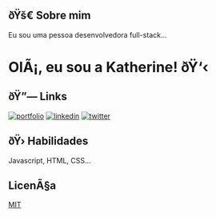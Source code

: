 
## ðŸš€ Sobre mim
Eu sou uma pessoa desenvolvedora full-stack...


# OlÃ¡, eu sou a Katherine! ðŸ‘‹


## ðŸ”— Links
[![portfolio](https://img.shields.io/badge/my_portfolio-000?style=for-the-badge&logo=ko-fi&logoColor=white)](https://katherinempeterson.com/)
[![linkedin](https://img.shields.io/badge/linkedin-0A66C2?style=for-the-badge&logo=linkedin&logoColor=white)](https://www.linkedin.com/)
[![twitter](https://img.shields.io/badge/twitter-1DA1F2?style=for-the-badge&logo=twitter&logoColor=white)](https://twitter.com/)


## ðŸ›  Habilidades
Javascript, HTML, CSS...


## LicenÃ§a

[MIT](https://choosealicense.com/licenses/mit/)
